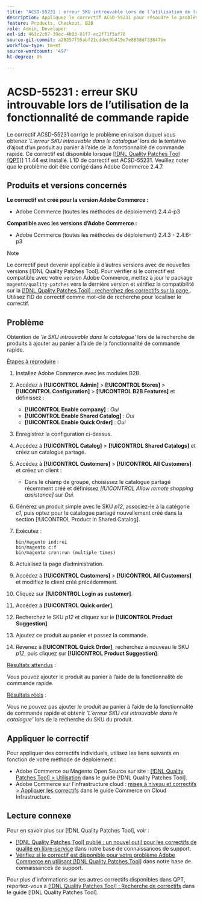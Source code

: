 ```yaml
---
title: "ACSD-55231 : erreur SKU introuvable lors de l’utilisation de la fonctionnalité de commande rapide"
description: Appliquez le correctif ACSD-55231 pour résoudre le problème Adobe Commerce en raison duquel vous obtenez *'Le SKU est introuvable dans le catalogue'* erreur lors de la tentative d’ajout d’un produit au panier à l’aide de la fonctionnalité de commande rapide.
feature: Products, Checkout, B2B
role: Admin, Developer
exl-id: 463c2c07-39ec-4b03-81f7-ec2f71f5af76
source-git-commit: a28257f55abf21cddec9b415e7e8858df33647be
workflow-type: tm+mt
source-wordcount: '497'
ht-degree: 0%

---
```


# ACSD-55231 : erreur SKU introuvable lors de l’utilisation de la fonctionnalité de commande rapide

Le correctif ACSD-55231 corrige le problème en raison duquel vous obtenez *’L’erreur SKU introuvable dans le catalogue&#39;* lors de la tentative d’ajout d’un produit au panier à l’aide de la fonctionnalité de commande rapide. Ce correctif est disponible lorsque [[!DNL Quality Patches Tool (QPT)]](/help/announcements/adobe-commerce-announcements/magento-quality-patches-released-new-tool-to-self-serve-quality-patches.md) 1.1.44 est installé. L’ID de correctif est ACSD-55231. Veuillez noter que le problème doit être corrigé dans Adobe Commerce 2.4.7.

## Produits et versions concernés

**Le correctif est créé pour la version Adobe Commerce :**

* Adobe Commerce (toutes les méthodes de déploiement) 2.4.4-p3

**Compatible avec les versions d’Adobe Commerce :**

* Adobe Commerce (toutes les méthodes de déploiement) 2.4.3 - 2.4.6-p3

>[!NOTE]
>
>Le correctif peut devenir applicable à d’autres versions avec de nouvelles versions [!DNL Quality Patches Tool]. Pour vérifier si le correctif est compatible avec votre version Adobe Commerce, mettez à jour le package `magento/quality-patches` vers la dernière version et vérifiez la compatibilité sur la [[!DNL Quality Patches Tool] : recherchez des correctifs sur la page ](https://experienceleague.adobe.com/tools/commerce-quality-patches/index.html). Utilisez l’ID de correctif comme mot-clé de recherche pour localiser le correctif.

## Problème

Obtention de *&#39;le SKU introuvable dans le catalogue&#39;* lors de la recherche de produits à ajouter au panier à l’aide de la fonctionnalité de commande rapide.

<u>Étapes à reproduire</u> :

1. Installez Adobe Commerce avec les modules B2B.
1. Accédez à **[!UICONTROL Admin]** > **[!UICONTROL Stores]** > **[!UICONTROL Configuration]** > **[!UICONTROL B2B Features]** et définissez :
   * **[!UICONTROL Enable company]** : *Oui*
   * **[!UICONTROL Enable Shared Catalog]** : *Oui*
   * **[!UICONTROL Enable Quick Order]** : *Oui*
1. Enregistrez la configuration ci-dessus.
1. Accédez à **[!UICONTROL Catalog]** > **[!UICONTROL Shared Catalogs]** et créez un catalogue partagé.
1. Accédez à **[!UICONTROL Customers]** > **[!UICONTROL All Customers]** et créez un client :
   * Dans le champ de groupe, choisissez le catalogue partagé récemment créé et définissez *[!UICONTROL Allow remote shopping assistance]* sur *Oui*.
1. Générez un produit simple avec le SKU *p12*, associez-le à la catégorie *c1*, puis optez pour le catalogue partagé nouvellement créé dans la section [!UICONTROL Product in Shared Catalog].
1. Exécutez :

   ```
   bin/magento ind:rei 
   bin/magento c:f 
   bin/magento cron:run (multiple times)
   ```

1. Actualisez la page d’administration.
1. Accédez à **[!UICONTROL Customers]** > **[!UICONTROL All Customers]** et modifiez le client créé précédemment.
1. Cliquez sur **[!UICONTROL Login as customer]**.
1. Accédez à **[!UICONTROL Quick order]**.
1. Recherchez le SKU *p12* et cliquez sur le **[!UICONTROL Product Suggestion]**.
1. Ajoutez ce produit au panier et passez la commande.
1. Revenez à **[!UICONTROL Quick Order]**, recherchez à nouveau le SKU *p12*, puis cliquez sur **[!UICONTROL Product Suggestion]**.

<u>Résultats attendus</u> :

Vous pouvez ajouter le produit au panier à l’aide de la fonctionnalité de commande rapide.

<u>Résultats réels</u> :

Vous ne pouvez pas ajouter le produit au panier à l’aide de la fonctionnalité de commande rapide et obtenir *’L’erreur SKU est introuvable dans le catalogue&#39;* lors de la recherche du SKU du produit.

## Appliquer le correctif

Pour appliquer des correctifs individuels, utilisez les liens suivants en fonction de votre méthode de déploiement :

* Adobe Commerce ou Magento Open Source sur site : [[!DNL Quality Patches Tool] > Utilisation](https://experienceleague.adobe.com/docs/commerce-operations/tools/quality-patches-tool/usage.html) dans le guide [!DNL Quality Patches Tool].
* Adobe Commerce sur l’infrastructure cloud : [mises à niveau et correctifs > Appliquer les correctifs](https://experienceleague.adobe.com/docs/commerce-cloud-service/user-guide/develop/upgrade/apply-patches.html) dans le guide Commerce on Cloud Infrastructure.

## Lecture connexe

Pour en savoir plus sur [!DNL Quality Patches Tool], voir :

* [[!DNL Quality Patches Tool] publié : un nouvel outil pour les correctifs de qualité en libre-service](/help/announcements/adobe-commerce-announcements/magento-quality-patches-released-new-tool-to-self-serve-quality-patches.md) dans notre base de connaissances de support.
* [Vérifiez si le correctif est disponible pour votre problème Adobe Commerce en utilisant  [!DNL Quality Patches Tool]](/help/support-tools/patches-available-in-qpt-tool/check-patch-for-magento-issue-with-magento-quality-patches.md) dans notre base de connaissances de support.

Pour plus d&#39;informations sur les autres correctifs disponibles dans QPT, reportez-vous à [[!DNL Quality Patches Tool] : Recherche de correctifs](https://experienceleague.adobe.com/tools/commerce-quality-patches/index.html) dans le guide [!DNL Quality Patches Tool].
